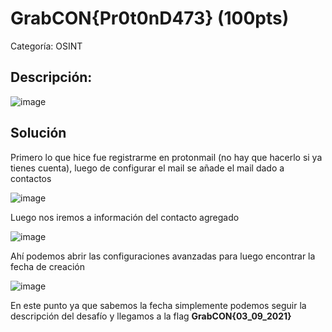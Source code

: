 # GrabCON{Pr0t0nD473} (100pts)
Categoría: OSINT
## Descripción:
![image](https://user-images.githubusercontent.com/66751764/132142705-a9004097-bd72-47f8-ad20-db0eac5d51f2.png)

## Solución

Primero lo que hice fue registrarme en protonmail (no hay que hacerlo si ya tienes cuenta), luego de configurar el mail se añade el mail dado a contactos

![image](https://user-images.githubusercontent.com/66751764/132142707-3134a7e6-b93c-4f9e-864c-6d12a5fa43f2.png)

Luego nos iremos a información del contacto agregado

![image](https://user-images.githubusercontent.com/66751764/132142721-a2ded986-8a0f-4b16-a028-0bd4b07eb792.png)

Ahí podemos abrir las configuraciones avanzadas para luego encontrar la fecha de creación

![image](https://user-images.githubusercontent.com/66751764/132142733-b6314e67-b242-4276-8218-31fad8e204a4.png)

En este punto ya que sabemos la fecha simplemente podemos seguir la descripción del desafío y llegamos a la flag **GrabCON{03_09_2021}**

